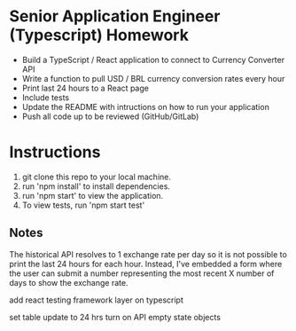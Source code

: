 # Senior Application Engineer (Typescript) Homework
- Build a TypeScript / React application to connect to Currency Converter API
- Write a function to pull USD / BRL currency conversion rates every hour
- Print last 24 hours to a React page
- Include tests
- Update the README with intructions on how to run your application
- Push all code up to be reviewed (GitHub/GitLab)

# Instructions
1. git clone this repo to your local machine.
2. run 'npm install' to install dependencies.
3. run 'npm start' to view the application.
4. To view tests, run 'npm start test'

## Notes
The historical API resolves to 1 exchange rate per day so it is not possible to print the last 24 hours for each hour. Instead, I've embedded a form where the user can submit a number representing the most recent X number of days to show the exchange rate.


add react testing framework
layer on typescript

set table update to 24 hrs
turn on API
empty state objects